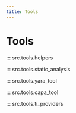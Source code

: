 ```yaml
---
title: Tools
---
```


# Tools

::: src.tools.helpers

::: src.tools.static_analysis

::: src.tools.yara_tool

::: src.tools.capa_tool

::: src.tools.ti_providers